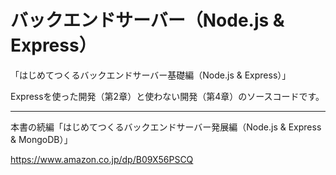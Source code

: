 # バックエンドサーバー（Node.js & Express）
「はじめてつくるバックエンドサーバー基礎編（Node.js & Express）」

Expressを使った開発（第2章）と使わない開発（第4章）のソースコードです。

---

本書の続編「はじめてつくるバックエンドサーバー発展編（Node.js & Express & MongoDB）」

https://www.amazon.co.jp/dp/B09X56PSCQ
